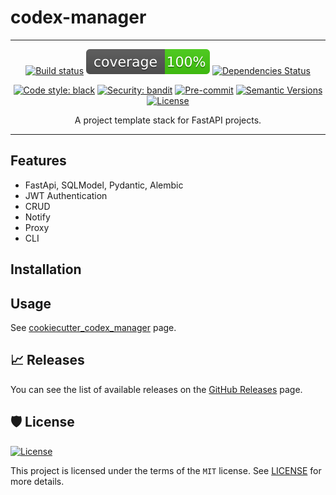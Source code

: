 # codex-manager

---

<div align="center">

[![Build status](https://github.com/martokk/codex-manager/actions/workflows/build.yml/badge.svg)](https://github.com/martokk/codex-manager/actions/workflows/build.yml)
![Coverage Report](assets/images/coverage.svg)
[![Dependencies Status](https://img.shields.io/badge/dependencies-up%20to%20date-brightgreen.svg)](https://github.com/martokk/codex-manager/pulls?utf8=%E2%9C%93&q=is%3Apr%20author%3Aapp%2Fdependabot)

[![Code style: black](https://img.shields.io/badge/code%20style-black-000000.svg)](https://github.com/psf/black)
[![Security: bandit](https://img.shields.io/badge/security-bandit-green.svg)](https://github.com/PyCQA/bandit)
[![Pre-commit](https://img.shields.io/badge/pre--commit-enabled-brightgreen?logo=pre-commit&logoColor=white)](https://github.com/martokk/codex-manager/blob/master/.pre-commit-config.yaml)
[![Semantic Versions](https://img.shields.io/badge/%20%20%F0%9F%93%A6%F0%9F%9A%80-semantic--versions-e10079.svg)](https://github.com/martokk/codex-manager/releases)
[![License](https://img.shields.io/github/license/martokk/codex_manager)](https://github.com/martokk/codex-manager/blob/master/LICENSE)


A project template stack for FastAPI projects.

</div>

---

## Features
- FastApi, SQLModel, Pydantic, Alembic
- JWT Authentication
- CRUD
- Notify
- Proxy
- CLI


## Installation

## Usage
<!-- TODO: Update with Cookiecutter Template -->
See [cookiecutter_codex_manager]() page.


## 📈 Releases

You can see the list of available releases on the [GitHub Releases](https://github.com/martokk/codex-manager/releases) page.

## 🛡 License

[![License](https://img.shields.io/github/license/martokk/codex_manager)](https://github.com/martokk/codex-manager/blob/master/LICENSE)

This project is licensed under the terms of the `MIT` license. See [LICENSE](https://github.com/martokk/codex-manager/blob/master/LICENSE) for more details.
